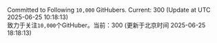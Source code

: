 Committed to Following `10,000` GitHubers. Current: <!-- FOLLOWING_COUNT -->300<!-- FOLLOWING_COUNT --> (Update at UTC <!-- LAST_UPDATED -->2025-06-25 10:18:13<!-- LAST_UPDATED -->)<br>
致力于关注`10,000`个GitHuber。当前：<!-- FOLLOWING_COUNT -->300<!-- FOLLOWING_COUNT --> (更新于北京时间 <!-- LAST_UPDATED_CST -->2025-06-25 18:18:13<!-- LAST_UPDATED_CST -->)
